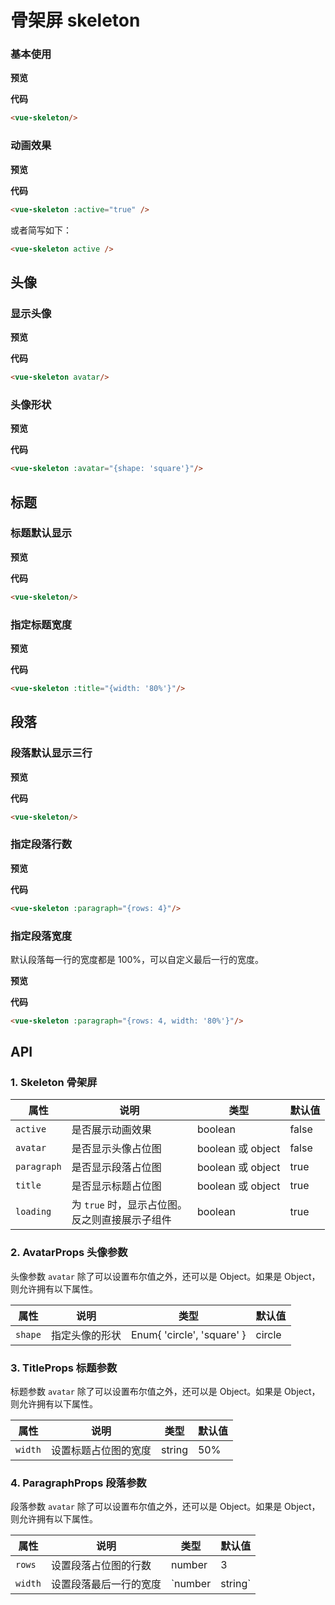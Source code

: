 
# 骨架屏 skeleton

### 基本使用

**预览**

<ClientOnly>
  <skeleton-demo11 />
</ClientOnly>


**代码**

```html
<vue-skeleton/>
```

### 动画效果

**预览**

<ClientOnly>
  <skeleton-demo-1-2></skeleton-demo-1-2>
</ClientOnly>

**代码**

```html
<vue-skeleton :active="true" />
```

或者简写如下：

```html
<vue-skeleton active />
```


## 头像

### 显示头像

**预览**

<ClientOnly>
  <skeleton-demo-2-1></skeleton-demo-2-1>
</ClientOnly>

**代码**

```html
<vue-skeleton avatar/>
```

### 头像形状

**预览**

<ClientOnly>
  <skeleton-demo-2-2></skeleton-demo-2-2>
</ClientOnly>

**代码**

```html
<vue-skeleton :avatar="{shape: 'square'}"/>
```


## 标题

### 标题默认显示

**预览**

<ClientOnly>
  <skeleton-demo-3-1></skeleton-demo-3-1>
</ClientOnly>

**代码**

```html
<vue-skeleton/>
```

### 指定标题宽度

**预览**

<ClientOnly>
  <skeleton-demo-3-2></skeleton-demo-3-2>
</ClientOnly>

**代码**

```html
<vue-skeleton :title="{width: '80%'}"/>
```


## 段落

### 段落默认显示三行

**预览**

<ClientOnly>
  <skeleton-demo-4-1></skeleton-demo-4-1>
</ClientOnly>

**代码**

```html
<vue-skeleton/>
```

### 指定段落行数

**预览**

<ClientOnly>
  <skeleton-demo-4-2></skeleton-demo-4-2>
</ClientOnly>

**代码**

```html
<vue-skeleton :paragraph="{rows: 4}"/>
```

### 指定段落宽度

默认段落每一行的宽度都是 100%，可以自定义最后一行的宽度。

**预览**

<ClientOnly>
  <skeleton-demo-4-3></skeleton-demo-4-3>
</ClientOnly>

**代码**

```html
<vue-skeleton :paragraph="{rows: 4, width: '80%'}"/>
```


## API

### 1. Skeleton 骨架屏

|  属性 |  说明 | 类型  |  默认值 |
| ------------ | ------------ | ------------ | ------------ |
|  `active` |  是否展示动画效果 | boolean  | false  |
|  `avatar` |  是否显示头像占位图 |  boolean 或 object |  false |
|  `paragraph` |  是否显示段落占位图 |  boolean 或 object |  true |
|  `title` |  是否显示标题占位图 |  boolean 或 object |  true |
|  `loading` |  为 `true` 时，显示占位图。<br>反之则直接展示子组件 |  boolean |  true |

### 2. AvatarProps 头像参数

头像参数 `avatar` 除了可以设置布尔值之外，还可以是 Object。如果是 Object，则允许拥有以下属性。

|  属性 |  说明 | 类型  |  默认值 |
| ------------ | ------------ | ------------ | ------------ |
|  `shape` |  指定头像的形状 | Enum{ 'circle', 'square' }  | circle  |

### 3. TitleProps 标题参数

标题参数 `avatar` 除了可以设置布尔值之外，还可以是 Object。如果是 Object，则允许拥有以下属性。

|  属性 |  说明 | 类型  |  默认值 |
| ------------ | ------------ | ------------ | ------------ |
|  `width` |  设置标题占位图的宽度 | string  |  50%  |

### 4. ParagraphProps 段落参数

段落参数 `avatar` 除了可以设置布尔值之外，还可以是 Object。如果是 Object，则允许拥有以下属性。

|  属性 |  说明 | 类型  |  默认值 |
| ------------ | ------------ | ------------ | ------------ |
|  `rows` |  设置段落占位图的行数 | number  | 3  |
|  `width` |  设置段落最后一行的宽度 | `number | string`  | -  |